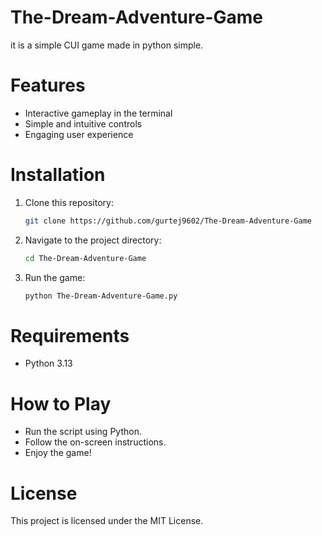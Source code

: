 # The-Dream-Adventure-Game
it is a simple CUI game made in python simple.
# Features
* Interactive gameplay in the terminal
* Simple and intuitive controls
* Engaging user experience
# Installation
1. Clone this repository:
   ```bash
   git clone https://github.com/gurtej9602/The-Dream-Adventure-Game
   ```
2. Navigate to the project directory:
   ```bash
   cd The-Dream-Adventure-Game
   ```
3. Run the game:
   ```bash
   python The-Dream-Adventure-Game.py
   ```
# Requirements
* Python 3.13

# How to Play
* Run the script using Python.
* Follow the on-screen instructions.
* Enjoy the game!
# License
This project is licensed under the MIT License.
